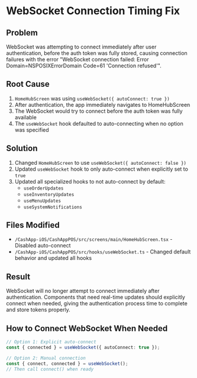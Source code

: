 # WebSocket Connection Timing Fix

## Problem
WebSocket was attempting to connect immediately after user authentication, before the auth token was fully stored, causing connection failures with the error "WebSocket connection failed: Error Domain=NSPOSIXErrorDomain Code=61 'Connection refused'".

## Root Cause
1. `HomeHubScreen` was using `useWebSocket({ autoConnect: true })`
2. After authentication, the app immediately navigates to HomeHubScreen
3. The WebSocket would try to connect before the auth token was fully available
4. The `useWebSocket` hook defaulted to auto-connecting when no option was specified

## Solution
1. Changed `HomeHubScreen` to use `useWebSocket({ autoConnect: false })`
2. Updated `useWebSocket` hook to only auto-connect when explicitly set to `true`
3. Updated all specialized hooks to not auto-connect by default:
   - `useOrderUpdates`
   - `useInventoryUpdates`
   - `useMenuUpdates`
   - `useSystemNotifications`

## Files Modified
- `/CashApp-iOS/CashAppPOS/src/screens/main/HomeHubScreen.tsx` - Disabled auto-connect
- `/CashApp-iOS/CashAppPOS/src/hooks/useWebSocket.ts` - Changed default behavior and updated all hooks

## Result
WebSocket will no longer attempt to connect immediately after authentication. Components that need real-time updates should explicitly connect when needed, giving the authentication process time to complete and store tokens properly.

## How to Connect WebSocket When Needed
```typescript
// Option 1: Explicit auto-connect
const { connected } = useWebSocket({ autoConnect: true });

// Option 2: Manual connection
const { connect, connected } = useWebSocket();
// Then call connect() when ready
```